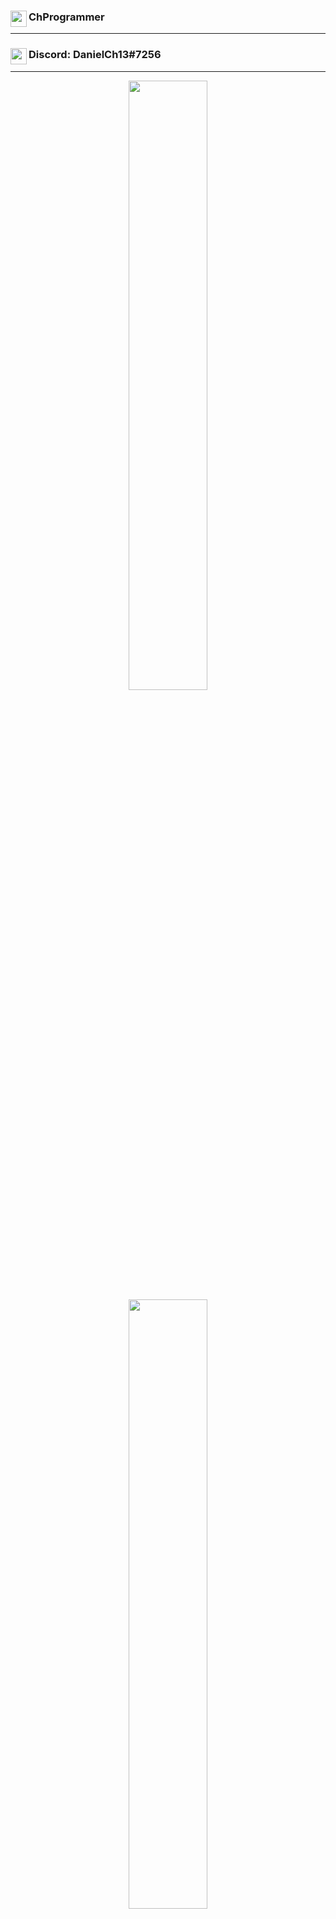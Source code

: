 ### <img align="left" width="26px" src="https://www.flaticon.com/svg/static/icons/svg/1488/1488581.svg" />ChProgrammer

---

### <img align="left" width="26px" src="https://www.net-aware.org.uk/siteassets/images-and-icons/application-icons/app-icons-discord.png?w=585&scale=down" />Discord: DanielCh13#7256

---
<div style="text-align:center">
  <img width="50%" src="https://github-readme-stats.vercel.app/api?username=ChProgrammer&count_private=true&show_icons=true&theme=dark" />
  <img width="50%" src="https://github-readme-stats.vercel.app/api/wakatime?username=ChProgrammer&theme=dark" />
  <img width="50%" src="https://github-readme-stats.vercel.app/api/top-langs/?username=ChProgrammer&layout=compact&theme=dark" />
</div>
